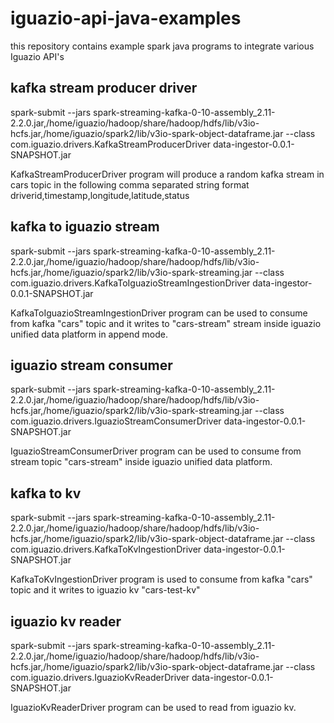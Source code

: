 # iguazio-api-java-examples
this repository contains example spark java programs to integrate various Iguazio API's

kafka stream producer driver
--------------------------------
spark-submit --jars spark-streaming-kafka-0-10-assembly_2.11-2.2.0.jar,/home/iguazio/hadoop/share/hadoop/hdfs/lib/v3io-hcfs.jar,/home/iguazio/spark2/lib/v3io-spark-object-dataframe.jar   --class com.iguazio.drivers.KafkaStreamProducerDriver data-ingestor-0.0.1-SNAPSHOT.jar


KafkaStreamProducerDriver program will produce a random kafka stream in cars topic in the following comma separated string format
driverid,timestamp,longitude,latitude,status

kafka to iguazio stream
--------------------------------
spark-submit --jars spark-streaming-kafka-0-10-assembly_2.11-2.2.0.jar,/home/iguazio/hadoop/share/hadoop/hdfs/lib/v3io-hcfs.jar,/home/iguazio/spark2/lib/v3io-spark-streaming.jar  --class com.iguazio.drivers.KafkaToIguazioStreamIngestionDriver data-ingestor-0.0.1-SNAPSHOT.jar

KafkaToIguazioStreamIngestionDriver program can be used to consume from kafka "cars" topic and it writes to "cars-stream" stream inside iguazio unified data platform in append mode.


iguazio stream consumer
--------------------------------
spark-submit --jars spark-streaming-kafka-0-10-assembly_2.11-2.2.0.jar,/home/iguazio/hadoop/share/hadoop/hdfs/lib/v3io-hcfs.jar,/home/iguazio/spark2/lib/v3io-spark-streaming.jar  --class com.iguazio.drivers.IguazioStreamConsumerDriver data-ingestor-0.0.1-SNAPSHOT.jar

IguazioStreamConsumerDriver program can be used to consume from  stream topic "cars-stream" inside iguazio unified data platform.

kafka to kv
--------------------------------
spark-submit --jars spark-streaming-kafka-0-10-assembly_2.11-2.2.0.jar,/home/iguazio/hadoop/share/hadoop/hdfs/lib/v3io-hcfs.jar,/home/iguazio/spark2/lib/v3io-spark-object-dataframe.jar   --class com.iguazio.drivers.KafkaToKvIngestionDriver data-ingestor-0.0.1-SNAPSHOT.jar

KafkaToKvIngestionDriver program is used to consume from kafka "cars" topic and it writes to iguazio kv "cars-test-kv"


iguazio kv reader
-----------------------
spark-submit --jars spark-streaming-kafka-0-10-assembly_2.11-2.2.0.jar,/home/iguazio/hadoop/share/hadoop/hdfs/lib/v3io-hcfs.jar,/home/iguazio/spark2/lib/v3io-spark-object-dataframe.jar   --class com.iguazio.drivers.IguazioKvReaderDriver data-ingestor-0.0.1-SNAPSHOT.jar

IguazioKvReaderDriver program can be used to read from iguazio kv.


